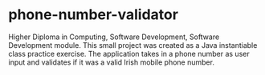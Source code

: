 # phone-number-validator
Higher Diploma in Computing, Software Development, Software Development module. 
This small project was created as a Java instantiable class practice exercise. 
The application takes in a phone number as user input and validates if it was a valid Irish mobile phone number.
